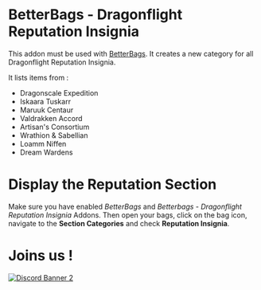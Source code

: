 # BetterBags - Dragonflight Reputation Insignia

This addon must be used with [BetterBags](https://www.curseforge.com/wow/addons/better-bags). It creates a new category for all Dragonflight Reputation Insignia.

It lists items from : 

- Dragonscale Expedition
- Iskaara Tuskarr
- Maruuk Centaur
- Valdrakken Accord
- Artisan's Consortium
- Wrathion & Sabellian
- Loamm Niffen
- Dream Wardens

# Display the Reputation Section

Make sure you have enabled *BetterBags* and *Betterbags - Dragonflight Reputation Insignia* Addons. Then open your bags, click on the bag icon, navigate to the **Section Categories**  and check **Reputation Insignia**.

# Joins us !
[![Discord Banner 2](https://discordapp.com/api/guilds/1063213796845428876/widget.png?style=banner2)](https://discord.gg/a6DQuK8hV7)
